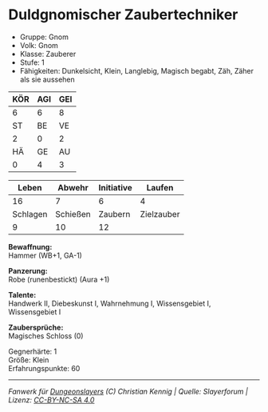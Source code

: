 # Duldgnomischer Zaubertechniker  
- Gruppe: Gnom  
- Volk: Gnom  
- Klasse: Zauberer  
- Stufe: 1  
- Fähigkeiten: Dunkelsicht, Klein, Langlebig, Magisch begabt, Zäh, Zäher als sie aussehen  


| KÖR | AGI | GEI |  
| --- | --- | --- |  
| 6   | 6   | 8   |
| ST  | BE  | VE  |  
| 2   | 0   | 2   |
| HÄ  | GE  | AU  |  
| 0   | 4   | 3   |


| Leben    | Abwehr   | Initiative | Laufen     |
| -------- | -------- | ---------- | ---------- |
| 16       | 7        | 6          | 4          |
| Schlagen | Schießen | Zaubern    | Zielzauber |
| 9        | 10       | 12         |            |

**Bewaffnung:**  
Hammer (WB+1, GA-1)

**Panzerung:**  
Robe (runenbestickt) (Aura +1)

**Talente:**  
Handwerk II, Diebeskunst I, Wahrnehmung I, Wissensgebiet I, Wissensgebiet I

**Zaubersprüche:**  
Magisches Schloss (0)

Gegnerhärte: 1  
Größe: Klein  
Erfahrungspunkte: 60  



___
*Fanwerk für [Dungeonslayers](https://www.dungeonslayers.net/) (C) Christian Kennig | Quelle: Slayerforum | Lizenz: [CC-BY-NC-SA 4.0](https://creativecommons.org/licenses/by-nc-sa/4.0/deed.de)*